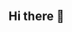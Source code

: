 ## Hi there 👋

<!--
**kt875-Roth/kt875-Roth** is a ✨ _special_ ✨ repository because its `README.md` (this file) appears on your GitHub profile.

Here are some ideas to get you started:

- 🔭 I’m currently working on ... clerical duties at Roth Junior High 
- 🌱 I’m currently learning ... Library and Information Science - Data and Digital Stewardship 
- 👯 I’m looking to collaborate on ... music repositories 
- 🤔 I’m looking for help with ... metadata  
- 💬 Ask me about ... Music/the Saxophone 
- 📫 How to reach me: ... kt875@drexel.edu / kthomas@rhnet.org 
- 😄 Pronouns: ... she/her 
- ⚡ Fun fact: ... I love to sew and write/play music in my free time 
-->
